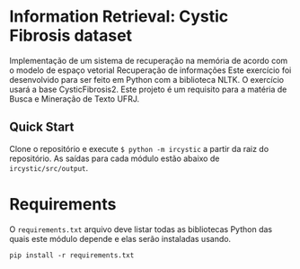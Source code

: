 # Information Retrieval: Cystic Fibrosis dataset

Implementação de um sistema de recuperação na memória de acordo com o modelo de espaço vetorial Recuperação de informações Este exercício foi desenvolvido para ser feito em Python com a biblioteca NLTK. O exercício usará a base CysticFibrosis2.
Este projeto é um requisito para a matéria de Busca e Mineração de Texto UFRJ.



## Quick Start

Clone o repositório e execute `$ python -m ircystic` a partir da raiz do repositório. As saídas para cada módulo estão abaixo de  `ircystic/src/output`.

# Requirements

O `requirements.txt` arquivo deve listar todas as bibliotecas Python das quais este módulo depende e elas serão instaladas usando.


```
pip install -r requirements.txt
```